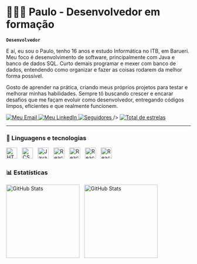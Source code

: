 # 👨🏽‍💻 Paulo - Desenvolvedor em formação

**`Desenvolvedor`**

E aí, eu sou o Paulo, tenho 16 anos e estudo Informática no ITB, em Barueri. Meu foco é desenvolvimento de software, principalmente com Java e banco de dados SQL. Curto demais programar e mexer com banco de dados, entendendo como organizar e fazer as coisas rodarem da melhor forma possível.

Gosto de aprender na prática, criando meus próprios projetos para testar e melhorar minhas habilidades. Sempre tô buscando crescer e encarar desafios que me façam evoluir como desenvolvedor, entregando códigos limpos, eficientes e que realmente funcionem.

<p align="left">
   <a href="https://mail.google.com/mail/u/1/#sent?compose=DmwnWtMqhRGmPkzhpHjxjDSJzspBRSskfppgpcNGJWXlvFjKclnhNwRGgHhCDnRZCtZHFrsXQwtl" target="_blank">
  <img 
    src="https://img.shields.io/badge/Email-131b23?style=for-the-badge&labelColor=131b23&logo=gmail&logoColor=white" 
    alt="Meu Email" 
    title="Me mande um email"
  />
</a>
       <a href="https://www.linkedin.com/in/paulo-henrique-andrade-de-oliveira-a91228357?utm_source=share&utm_campaign=share_via&utm_content=profile&utm_medium=android_app /" target="_blank">
  <img
    src="https://img.shields.io/badge/LinkedIn-2274a5?style=for-the-badge&labelColor=488207&logo=linkedin&logoColor=white" 
    alt="Meu LinkedIn" 
    title="Meu LinkedIn"
    />
</a>
    <a href="https://github.com/pauloWare?tab=followers">
        <img 
            alt="Seguidores" 
            title="Follow me on GitHub" 
            src="https://custom-icon-badges.demolab.com/github/followers/pauloWare?color=236ad3&labelColor=e9f1f7&style=for-the-badge&logo=github&label=Seguidores&logoColor=black"
        />
    </a>
      />
    </a> 
    <a href="https://github.com/pauloWare?tab=repositories&sort=stargazers">
        <img 
            alt="Total de estrelas" 
            title="Total stars" 
            src="https://custom-icon-badges.demolab.com/github/stars/pauloWare?color=f0e68c&style=for-the-badge&labelColor=e7dfc6&logo=star&label=estrelas"
        />
    </a>
</p>

---

### 🤖 Linguagens e tecnologias
<img 
    align="left" 
    alt="HTML"
    title="HTML" 
    width="30px" 
    style="padding-right: 10px;" 
    src="https://cdn.jsdelivr.net/gh/devicons/devicon@latest/icons/html5/html5-original.svg" 
 />

 <img 
    align="left" 
    alt="CSS" 
    title="CSS"
    width="30px" 
    style="padding-right: 10px;" 
    src="https://cdn.jsdelivr.net/gh/devicons/devicon@latest/icons/css3/css3-original.svg" 
/>

<img 
    align="left" 
    alt="JavaScript" 
    title="JavaScript"
    width="30px" 
    style="padding-right: 10px;" 
    src="https://cdn.jsdelivr.net/gh/devicons/devicon@latest/icons/javascript/javascript-original.svg" 
/>

<img 
    align="left" 
    alt="React"
    title="React" 
    width="30px" 
    style="padding-right: 10px;" 
    src="https://cdn.jsdelivr.net/gh/devicons/devicon@latest/icons/react/react-original.svg" 
/>

<img 
    align="left" 
    alt="React"
    title="React" 
    width="30px" 
    style="padding-right: 10px;" 
    src="https://cdn.jsdelivr.net/gh/devicons/devicon@latest/icons/vitejs/vitejs-original.svg" 
/>

<img 
    align="left" 
    alt="React"
    title="React" 
    width="30px" 
    style="padding-right: 10px;" 
    src="https://cdn.jsdelivr.net/gh/devicons/devicon@latest/icons/java/java-original.svg" 
/>

<img 
    align="left" 
    alt="React"
    title="React" 
    width="30px" 
    style="padding-right: 10px;" 
    src="https://cdn.jsdelivr.net/gh/devicons/devicon@latest/icons/mysql/mysql-original.svg" 
/>

<br/>
<br/>

### 📊 Estatísticas

<p>
  <img 
    align="left" 
    alt="GitHub Stats" 
    height="200" 
    style="padding-right: 10px;" 
    src="https://github-readme-stats.vercel.app/api?username=pauloWare&show_icons=true&theme=tokyonight&include_all_commits=true&locale=pt-br" 
  />

<img 
      align="left" 
      alt="GitHub Stats" 
      height="200" 
      src="https://github-readme-stats.vercel.app/api/top-langs/?username=pauloWare&theme=tokyonight&layout=compact&custom_title=Tecnologias&langs_count=9" 
  />

</p>

